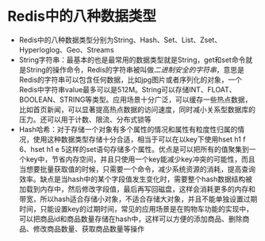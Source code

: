 # Redis中的八种数据类型
- Redis中的八种数据类型分别为String、Hash、Set、List、Zset、Hyperloglog、Geo、Streams
- String字符串：最基本的也是最常用的数据类型就是String，get和set命令就是String的操作命令，Redis的字符串被叫做*二进制安全的字符串*，意思是Redis的字符串可以包含任何数据，比如jpg图片或者序列化的对象，一个Redis中字符串value最多可以是512M。String可以存储INT、FLOAT、BOOLEAN、STRING等类型。应用场景十分广泛，可以缓存一些热点数据，比如首页新闻，可以显著提高热点数据的访问速度，同时减小关系型数据库的压力。还可以用于计数、限流、分布式锁等
- Hash哈希：对于存储一个对象有多个属性的情况和属性有粒度性归属的情况，使用这种数据类型存储十分合适，相当于可以在以key下使用hset h1 f 6、hset h1 e 5这样的set语句存储多个属性。优点是可以把所有的值聚集到一个key中，节省内存空间，并且只使用一个key能减少key冲突的可能性，而且当想要批量获取值的时候，只需要一个命令，减少系统资源的消耗，提高查询效率。缺点是当hash中的某个字段值发生变化时，需要整个hash数据结构被加载到内存中，然后修改字段值，最后再写回磁盘，这样会消耗更多的内存和带宽，所以hash适合存储小对象，不适合存储大对象，并且不能单独设置过期时间，只能设置key的过期时间，常见的应用场景是在购物车功能的实现中，可以把商品id和商品数量存储在hash中，这样可以方便的添加商品、删除商品、修改商品数量、获取商品数量等操作